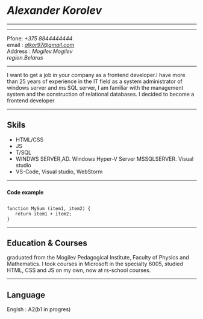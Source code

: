 # ***Alexander Korolev***
***
***
 
Pfone: *+375 8844444444*  
email : *alkor97@gmail.com*  
Address : *Mogilev.Mogilev  
region.Belarus*
***
I want to get a job in your company as a frontend developer.I have more than 25 years of experience in the IT field as a system administrator of windows server and ms SQL server, I am familiar with the management system and the construction of relational databases. I decided to become a frontend developer  
***  
## **Skils**  

* HTML/CSS  
* JS  
* T/SQL  
* WINDWS SERVER,AD. Windows Hyper-V Server
 MSSQLSERVER. Visual studio
 * VS-Code, Visual studio, WebStorm
 
***
###
 **Code example**  
 ```
 
 function MySum (item1, item2) {
    return item1 + item2;
}  
```
***
## Education & Courses

 graduated from the Mogilev Pedagogical Institute, Faculty of Physics and Mathematics. I took courses in Microsoft in the specialty 6005, studied HTML, CSS and JS on my own, now at rs-school courses. 
***
## Language
Englsh : A2(b1 in progres)